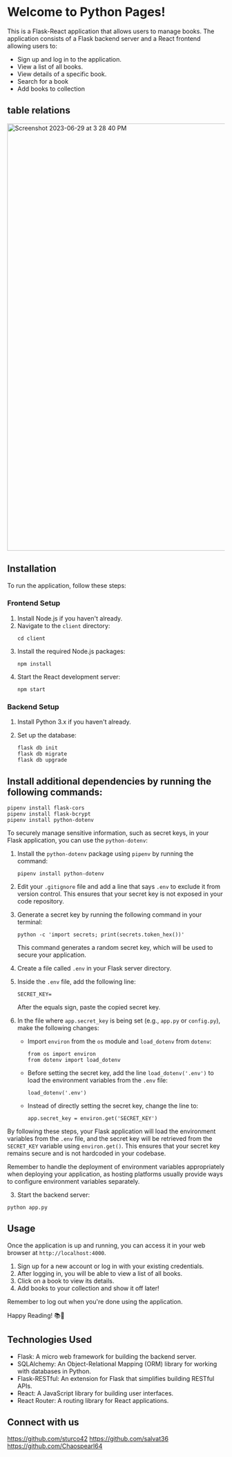 # Welcome to Python Pages!

This is a Flask-React application that allows users to manage books. The application consists of a Flask backend server and a React frontend allowing users to:

- Sign up and log in to the application.
- View a list of all books.
- View details of a specific book.
- Search for a book
- Add books to collection

## table relations

<img width="988" alt="Screenshot 2023-06-29 at 3 28 40 PM" src="https://github.com/salvat36/python_pages/assets/116766995/a2a2e2a6-30c4-47b9-869c-c4d2d80cf9b7">

## Installation

To run the application, follow these steps:

### Frontend Setup

1. Install Node.js if you haven't already.
2. Navigate to the `client` directory:
   ```
   cd client
   ```
3. Install the required Node.js packages:
   ```
   npm install
   ```
4. Start the React development server:
   ```
   npm start
   ```

### Backend Setup

1. Install Python 3.x if you haven't already.

2. Set up the database:

   ```
   flask db init
   flask db migrate
   flask db upgrade
   ```

## Install additional dependencies by running the following commands:

   ```
   pipenv install flask-cors
   pipenv install flask-bcrypt
   pipenv install python-dotenv
   ```
   

To securely manage sensitive information, such as secret keys, in your Flask application, you can use the `python-dotenv`:

1. Install the `python-dotenv` package using `pipenv` by running the command:
   ```
   pipenv install python-dotenv
   ```

2. Edit your `.gitignore` file and add a line that says `.env` to exclude it from version control. This ensures that your secret key is not exposed in your code repository.

3. Generate a secret key by running the following command in your terminal:
   ```
   python -c 'import secrets; print(secrets.token_hex())'
   ```
   This command generates a random secret key, which will be used to secure your application.

4. Create a file called `.env` in your Flask server directory.

5. Inside the `.env` file, add the following line:
   ```
   SECRET_KEY=
   ```
   After the equals sign, paste the copied secret key.

6. In the file where `app.secret_key` is being set (e.g., `app.py` or `config.py`), make the following changes:
   - Import `environ` from the `os` module and `load_dotenv` from `dotenv`:
     ```
     from os import environ
     from dotenv import load_dotenv
     ```

   - Before setting the secret key, add the line `load_dotenv('.env')` to load the environment variables from the `.env` file:
     ```
     load_dotenv('.env')
     ```

   - Instead of directly setting the secret key, change the line to:
     ```
     app.secret_key = environ.get('SECRET_KEY')
     ```

By following these steps, your Flask application will load the environment variables from the `.env` file, and the secret key will be retrieved from the `SECRET_KEY` variable using `environ.get()`. This ensures that your secret key remains secure and is not hardcoded in your codebase.

Remember to handle the deployment of environment variables appropriately when deploying your application, as hosting platforms usually provide ways to configure environment variables separately.

3. Start the  backend server:

```
python app.py 
```

## Usage

Once the application is up and running, you can access it in your web browser at `http://localhost:4000`.

1. Sign up for a new account or log in with your existing credentials.
2. After logging in, you will be able to view a list of all books.
3. Click on a book to view its details.
4. Add books to your collection and show it off later!

Remember to log out when you're done using the application.

Happy Reading! 📚📖

## Technologies Used

- Flask: A micro web framework for building the backend server.
- SQLAlchemy: An Object-Relational Mapping (ORM) library for working with databases in Python.
- Flask-RESTful: An extension for Flask that simplifies building RESTful APIs.
- React: A JavaScript library for building user interfaces.
- React Router: A routing library for React applications.

## Connect with us

https://github.com/sturco42
https://github.com/salvat36
https://github.com/Chaospearl64
